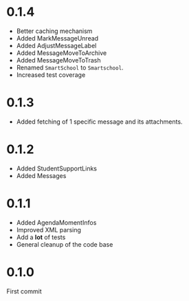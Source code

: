 # 0.1.4
* Better caching mechanism
* Added MarkMessageUnread
* Added AdjustMessageLabel
* Added MessageMoveToArchive
* Added MessageMoveToTrash
* Renamed `SmartSchool` to `Smartschool`.
* Increased test coverage

# 0.1.3
* Added fetching of 1 specific message and its attachments.

# 0.1.2
* Added StudentSupportLinks
* Added Messages

# 0.1.1
* Added AgendaMomentInfos
* Improved XML parsing
* Add a __lot__ of tests
* General cleanup of the code base

# 0.1.0
First commit